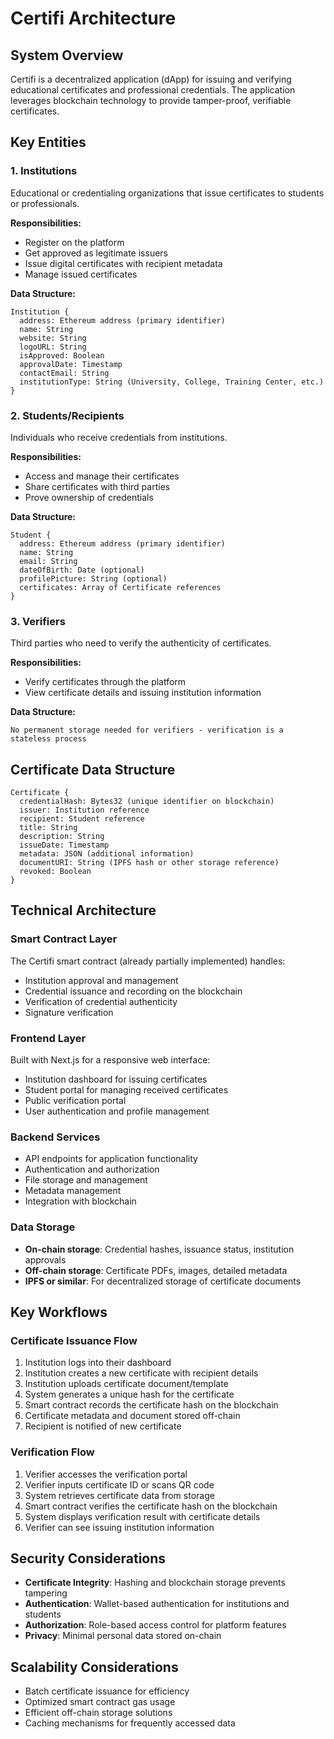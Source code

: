 # Certifi Architecture

## System Overview

Certifi is a decentralized application (dApp) for issuing and verifying educational certificates and professional credentials. The application leverages blockchain technology to provide tamper-proof, verifiable certificates.

## Key Entities

### 1. Institutions

Educational or credentialing organizations that issue certificates to students or professionals.

**Responsibilities:**
- Register on the platform
- Get approved as legitimate issuers
- Issue digital certificates with recipient metadata
- Manage issued certificates

**Data Structure:**
```
Institution {
  address: Ethereum address (primary identifier)
  name: String
  website: String
  logoURL: String
  isApproved: Boolean
  approvalDate: Timestamp
  contactEmail: String
  institutionType: String (University, College, Training Center, etc.)
}
```

### 2. Students/Recipients

Individuals who receive credentials from institutions.

**Responsibilities:**
- Access and manage their certificates
- Share certificates with third parties
- Prove ownership of credentials

**Data Structure:**
```
Student {
  address: Ethereum address (primary identifier)
  name: String
  email: String
  dateOfBirth: Date (optional)
  profilePicture: String (optional)
  certificates: Array of Certificate references
}
```

### 3. Verifiers

Third parties who need to verify the authenticity of certificates.

**Responsibilities:**
- Verify certificates through the platform
- View certificate details and issuing institution information

**Data Structure:**
```
No permanent storage needed for verifiers - verification is a stateless process
```

## Certificate Data Structure

```
Certificate {
  credentialHash: Bytes32 (unique identifier on blockchain)
  issuer: Institution reference
  recipient: Student reference
  title: String
  description: String
  issueDate: Timestamp
  metadata: JSON (additional information)
  documentURI: String (IPFS hash or other storage reference)
  revoked: Boolean
}
```

## Technical Architecture

### Smart Contract Layer

The Certifi smart contract (already partially implemented) handles:
- Institution approval and management
- Credential issuance and recording on the blockchain
- Verification of credential authenticity
- Signature verification

### Frontend Layer

Built with Next.js for a responsive web interface:
- Institution dashboard for issuing certificates
- Student portal for managing received certificates
- Public verification portal
- User authentication and profile management

### Backend Services

- API endpoints for application functionality
- Authentication and authorization
- File storage and management
- Metadata management
- Integration with blockchain

### Data Storage

- **On-chain storage**: Credential hashes, issuance status, institution approvals
- **Off-chain storage**: Certificate PDFs, images, detailed metadata
- **IPFS or similar**: For decentralized storage of certificate documents

## Key Workflows

### Certificate Issuance Flow

1. Institution logs into their dashboard
2. Institution creates a new certificate with recipient details
3. Institution uploads certificate document/template
4. System generates a unique hash for the certificate
5. Smart contract records the certificate hash on the blockchain
6. Certificate metadata and document stored off-chain
7. Recipient is notified of new certificate

### Verification Flow

1. Verifier accesses the verification portal
2. Verifier inputs certificate ID or scans QR code
3. System retrieves certificate data from storage
4. Smart contract verifies the certificate hash on the blockchain
5. System displays verification result with certificate details
6. Verifier can see issuing institution information

## Security Considerations

- **Certificate Integrity**: Hashing and blockchain storage prevents tampering
- **Authentication**: Wallet-based authentication for institutions and students
- **Authorization**: Role-based access control for platform features
- **Privacy**: Minimal personal data stored on-chain

## Scalability Considerations

- Batch certificate issuance for efficiency
- Optimized smart contract gas usage
- Efficient off-chain storage solutions
- Caching mechanisms for frequently accessed data